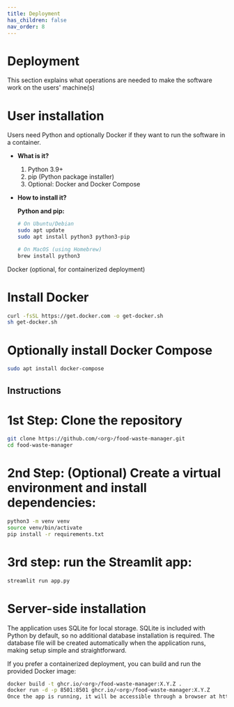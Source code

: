 ```yaml
---
title: Deployment
has_children: false
nav_order: 8
---
```


# Deployment

This section explains what operations are needed to make the software work on the users' machine(s)

# User installation

Users need Python and optionally Docker if they want to run the software in a container.

- **What is it?**  
  1. Python 3.9+  
  2. pip (Python package installer)  
  3. Optional: Docker and Docker Compose

- **How to install it?**  

  **Python and pip:**
  ```bash
  # On Ubuntu/Debian
  sudo apt update
  sudo apt install python3 python3-pip

  # On MacOS (using Homebrew)
  brew install python3
  ```

Docker (optional, for containerized deployment)
# Install Docker
```bash
curl -fsSL https://get.docker.com -o get-docker.sh
sh get-docker.sh
```

# Optionally install Docker Compose
```bash
sudo apt install docker-compose
```

## Instructions

# 1st Step: Clone the repository
```bash
git clone https://github.com/<org>/food-waste-manager.git
cd food-waste-manager
```

# 2nd Step: (Optional) Create a virtual environment and install dependencies:
```bash
python3 -m venv venv
source venv/bin/activate
pip install -r requirements.txt
```
# 3rd step: run the Streamlit app:
```bash
streamlit run app.py
```

# Server-side installation

The application uses SQLite for local storage. SQLite is included with Python by default, so no additional database installation is required. The database file will be created automatically when the application runs, making setup simple and straightforward.

If you prefer a containerized deployment, you can build and run the provided Docker image:
```bash
docker build -t ghcr.io/<org>/food-waste-manager:X.Y.Z .
docker run -d -p 8501:8501 ghcr.io/<org>/food-waste-manager:X.Y.Z
Once the app is running, it will be accessible through a browser at http://<server-ip>:8501/. No further server-side configuration is necessary, as SQLite handles data storage locally and the app is ready to run out of the box.
```